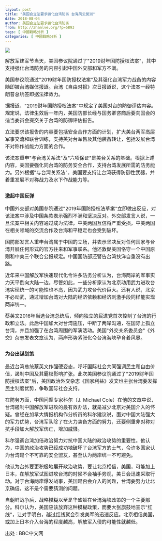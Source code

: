 ```yaml
---
layout: post
title: "美国会立法要求强化台湾防务 台海风云莫测"
date: 2018-08-04
author: 美国会立法要求强化台湾防务
from: http://zhanlve.org/?p=5893
tags: [ 中國戰略分析 ]
categories: [ 中國戰略分析 ]
---
```


<div id="entry">
 <div class="at-above-post addthis_tool" data-url="http://zhanlve.org/?p=5893">
 </div>
 <p class="story-body__introduction">
  <p class="story-body__introduction">
   <img src="https://img1.jiemian.com/101/original/20180410/15233212943541400_a580x330.jpg"/>
  </p>
  <p class="story-body__introduction">
   <p class="story-body__introduction">
    <span style="font-size: 12pt;">
     解放军建军节当天，美国参议院通过了"2019财年国防授权法案"，其中支持强化台湾防务的内容引起中国外交部和军方不满。
    </span>
   </p>
   <p>
   </p>
   <p>
    <span style="font-size: 12pt;">
     美国参议院通过"2019财年国防授权法案"及其强化台湾军力战备的内容随即被台湾媒体报道。台湾《自由时报》次日报道说，这个法案一经特朗普总统签即据法律效力。
    </span>
   </p>
   <p>
   </p>
   <p>
    <span style="font-size: 12pt;">
     据报道，"2019财年国防授权法案"中规定了美国对台的防御评估内容。规定说，法律生效后一年内，美国防部长经与国务卿咨商后要向国会的适当委员会提交关于台湾的防御评估报告。
    </span>
   </p>
   <p>
   </p>
   <p>
    <span style="font-size: 12pt;">
     立法要求该报告的内容要包括安全合作方面的计划，扩大美台两军高层军事交流和联合训练，支持美对台军售及其他装备转让，包括发展台湾不对称作战能力方面的合作。
    </span>
   </p>
   <p>
   </p>
   <p>
    <span style="font-size: 12pt;">
     该法案重申"与台湾关系法"及"六项保证"是美台关系的基础。根据上述内容，美国要强化同台湾的防务安全合作，支持台湾发展所需的防务能力。另外根据"与台湾关系法"，美国要支持让台湾获得防御性武器，并着重发展不对称战力及水下作战能力等。
    </span>
   </p>
   <h2 class="story-body__crosshead">
   </h2>
   <h2 class="story-body__crosshead">
    <span style="font-size: 12pt;">
     激起中国反弹
    </span>
   </h2>
   <p>
   </p>
   <p>
    <span style="font-size: 12pt;">
     中国外交部对美国参院通过"2019年国防授权法草案"立即做出反应，对该法案中涉及中国条款表示强烈不满和坚决反对。外交部发言人说，一旦法案中相关内容通过成为法律，中美两国互信将严重受损，中美两国在相关领域的交流合作及台海和平稳定也会受到破坏。
    </span>
   </p>
   <p>
   </p>
   <p>
    <span style="font-size: 12pt;">
     国防部发言人重申台湾属于中国的立场，并表示坚决反对任何国家与台湾开展任何形式的官方往来和军事联系。他还敦促美国恪守一个中国原则和中美三个联合公报规定。中国国防部还警告台湾挟洋自重没有出路。
    </span>
   </p>
   <p>
   </p>
   <p>
    <span style="font-size: 12pt;">
     近年来中国解放军快速现代化令许多防务分析认为，台海两岸的军事实力天平倒向大陆一边。尽管如此，一些分析家认为北京动用武力进攻台湾实现统一的可能性也不高，因为武力攻台代价巨大。还有人说，北京不必动武，通过增加台湾对大陆的经济依赖和经济刺激手段同样能实现两岸统一。
    </span>
   </p>
   <p>
   </p>
   <p>
    <span style="font-size: 12pt;">
     蔡英文2016年当选台湾总统后，倾向独立的民进党首次控制了台湾的行政和立法。此后中国加大对台湾施压，中断了两岸沟通，在国际上孤立台湾，并且加强了在台湾周围的军演活动。美国"外交关系委员会"《外交》杂志发表文章认为，两岸形势紧张化令台湾海峡孕育着风暴。
    </span>
   </p>
   <h2 class="story-body__crosshead">
   </h2>
   <h2 class="story-body__crosshead">
    <span style="font-size: 12pt;">
     为台出谋划策
    </span>
   </h2>
   <p>
   </p>
   <p>
    <span style="font-size: 12pt;">
     最近台湾总统蔡英文作强硬姿态，呼吁国际社会共同强调民主和自由价值，遏制中国及其霸权影响扩张。此次美国参议院通过了"2019财年国防授权法案"后，美国政治外交杂志《国家利益》发文也主张台湾要发挥民主制度优势，争取国际社会支持。
    </span>
   </p>
   <p>
   </p>
   <p>
    <span style="font-size: 12pt;">
     在防务方面，中国问题专家科尔（J. Michael Cole）在他的文章中说，台湾遏制中国解放军进攻的最有效办法，就是减少北京对美国介入的怀疑。曾经在加拿大情报机构作分析员的科尔建议说，面对中国大陆强大的军力优势，台湾军队除了在火力装备方面的努力，还要侧重非对称对抗手段加大解放军伤亡，增加威慑。
    </span>
   </p>
   <p>
   </p>
   <p>
    <span style="font-size: 12pt;">
     科尔强调台湾加倍政治努力对抗中国大陆的政治攻势的重要性。他认为，中国的政治攻势已经成功地破坏了台湾军方的士气，令许多国家认为台湾是个不可靠的安全盟友，甚至认为两岸统一不可避免。
    </span>
   </p>
   <p>
   </p>
   <p>
    <span style="font-size: 12pt;">
     他认为台外要更积极地展开政治攻势，要让北京相信，美国，可能加上日本，在解放军试图进攻台湾的时候不会袖手旁观，美日会迅速采取行动。对于台海两岸爆发战事，美国是否会介入的问题，台湾要努力让北京确信，这不是个需要猜测的问题。
    </span>
   </p>
   <p>
   </p>
   <p>
    <span style="font-size: 12pt;">
     自朝鲜战争后，战略模糊以至是华盛顿在台湾海峡政策的一个主要部分。科尔认为，美国应该放弃这种模糊政策，而要大张旗鼓地宣示"红线"，让对手明白，越过红线就会引发美军的迅速反应。北京相信美国，或加上日本介入台海的程度越高，解放军入侵的可能性就越低。
    </span>
   </p>
   <p>
   </p>
   <p>
    <span style="font-size: 12pt;">
     出处 : BBC中文网
    </span>
   </p>
   <p>
   </p>
   <!-- AddThis Advanced Settings above via filter on the_content -->
   <!-- AddThis Advanced Settings below via filter on the_content -->
   <!-- AddThis Advanced Settings generic via filter on the_content -->
   <!-- AddThis Share Buttons above via filter on the_content -->
   <!-- AddThis Share Buttons below via filter on the_content -->
   <div class="at-below-post addthis_tool" data-url="http://zhanlve.org/?p=5893">
   </div>
   <!-- AddThis Share Buttons generic via filter on the_content -->
  </p>
 </p>
</div>


